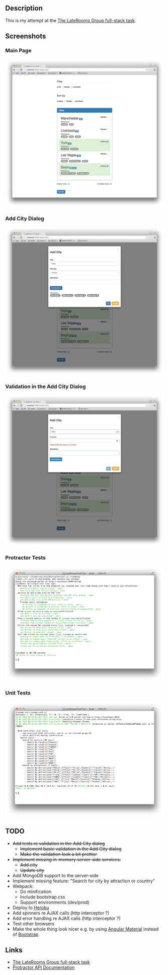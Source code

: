 ## Description

This is my attempt at the [The LateRooms Group full-stack task](https://github.com/LateRoomsGroup/interview-katas/blob/master/full-stack.md). 

## Screenshots

### Main Page

![Main Page](screenshots/MainPageScreenshot.png)

### Add City Dialog

![Add City Dialog](screenshots/AddCityDialogScreenshot.png)

### Validation in the Add City Dialog

![Add City Dialog Validation](screenshots/AddCityDialogValidationScreenshot.png)

### Protractor Tests 

![Protractor Tests](screenshots/ProtractorScreenshot.png)

### Unit Tests

![Protractor Tests](screenshots/UnitTestsScreenshot.png)

## TODO

* ~~Add tests re validation in the Add City dialog~~
    * ~~Implement basic validation in the Add City dialog~~
    * ~~Make the validation look a bit prettier~~
* ~~Implement missing in-memory server-side services:~~
    * ~~Add city~~
    * ~~Update city~~
* Add MongoDB support to the server-side
* Implement missing feature: "Search for city by attraction or country"
* Webpack:
    * Do minification
    * Include bootstrap.css
    * Support environments (dev/prod)
* Deploy to [Heroku](https://www.heroku.com/)
* Add spinners re AJAX calls (http interceptor ?)
* Add error handling re AJAX calls (http interceptor ?)
* Test other browsers
* Make the whole thing look nicer e.g. by using [Angular Material](https://material.angularjs.org) instead of [Bootstrap](http://getbootstrap.com/)

## Links

* [The LateRooms Group full-stack task](https://github.com/LateRoomsGroup/interview-katas/blob/master/full-stack.md)
* [Protractor API Documentation](http://www.protractortest.org/#/api)

